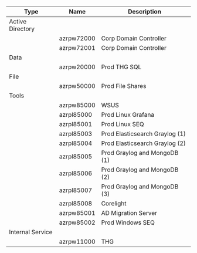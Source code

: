 |Type                  |Name         |Description|
|----------------------|-------------|-----------|
|Active Directory      |             |           |
|                      |azrpw72000   |Corp Domain Controller|
|                      |azrpw72001   |Corp Domain Controller|
|Data                  |             |
|                      |azrpw20000   |Prod THG SQL|
|File                  |             |
|                      |azrpw50000   |Prod File Shares|
|Tools                 |             |           |
|                      |azrpw85000   |WSUS     |
|                      |azrpl85000   |Prod Linux Grafana|
|                      |azrpl85001   |Prod Linux SEQ|
|                      |azrpl85003   |Prod Elasticsearch Graylog (1)|
|                      |azrpl85004   |Prod Elasticsearch Graylog (2)|
|                      |azrpl85005   |Prod Graylog and MongoDB (1)|
|                      |azrpl85006   |Prod Graylog and MongoDB (2)|
|                      |azrpl85007   |Prod Graylog and MongoDB (3)|
|                      |azrpl85008   |Corelight|
|                      |azrpw85001   |AD Migration Server|
|                      |azrpw85002   |Prod Windows SEQ|
|Internal Service      |             |
|                      |azrpw11000   |THG|

